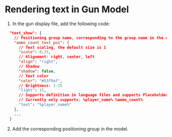 # Rendering text in Gun Model

1. In the gun display file, add the following code:

```json
  "text_show": {
    // Positioning group name, corresponding to the group name in the model.
    "ammo_count_text_pos": {
      // Text scaling, the default size is 1
      "scale": 0.35,
      // Alignment: right, center, left
      "align": "right",
      // Shadow
      "shadow": false,
      // Text color
      "color": "#53f9af",
      // Brightness: 1-15
      "light": 15,
      // Supports definition in language files and supports PlaceholderAPI style placeholders
      // Currently only supports: %player_name% %ammo_count%
      "text": "%player_name%"
    },
    ...
  }
```

2. Add the corresponding positioning group in the model.
